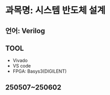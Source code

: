 # 과목명: 시스템 반도체 설계
## 언어: Verilog
## TOOL
* Vivado
* VS code
* FPGA: Basys3(DIGILENT)
## 250507~250602
